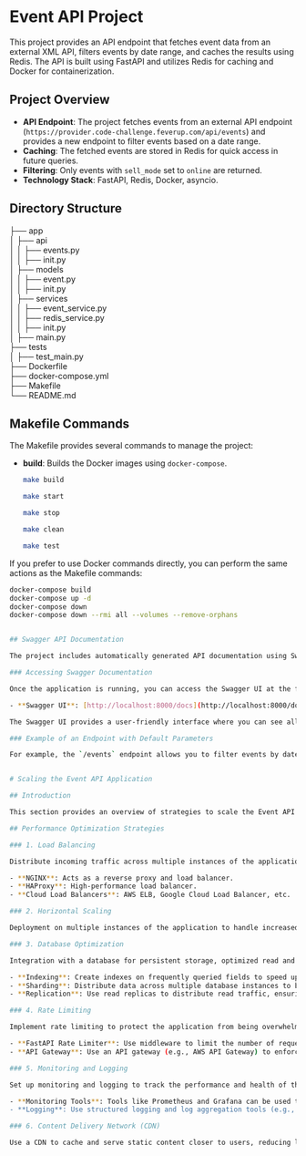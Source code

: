 # Event API Project

This project provides an API endpoint that fetches event data from an external XML API, filters events by date range, and caches the results using Redis. The API is built using FastAPI and utilizes Redis for caching and Docker for containerization.

## Project Overview

- **API Endpoint**: The project fetches events from an external API endpoint (`https://provider.code-challenge.feverup.com/api/events`) and provides a new endpoint to filter events based on a date range.
- **Caching**: The fetched events are stored in Redis for quick access in future queries.
- **Filtering**: Only events with `sell_mode` set to `online` are returned.
- **Technology Stack**: FastAPI, Redis, Docker, asyncio.

## Directory Structure

├── app  
│ ├── api  
│ │ ├── events.py  
│ │ ├── init.py  
│ ├── models  
│ │ ├── event.py  
│ │ ├── init.py  
│ ├── services  
│ │ ├── event_service.py  
│ │ ├── redis_service.py  
│ │ ├── init.py  
│ ├── main.py  
├── tests  
│ ├── test_main.py  
├── Dockerfile  
├── docker-compose.yml  
├── Makefile  
└── README.md  

## Makefile Commands

The Makefile provides several commands to manage the project:

- **build**: Builds the Docker images using `docker-compose`.
  ```sh
  make build

  make start

  make stop

  make clean

  make test


If you prefer to use Docker commands directly, you can perform the same actions as the Makefile commands:

  ```sh
  docker-compose build
  docker-compose up -d
  docker-compose down
  docker-compose down --rmi all --volumes --remove-orphans


## Swagger API Documentation

The project includes automatically generated API documentation using Swagger UI. This documentation provides an interactive interface to explore and test the API endpoints.

### Accessing Swagger Documentation

Once the application is running, you can access the Swagger UI at the following URL:

- **Swagger UI**: [http://localhost:8000/docs](http://localhost:8000/docs)

The Swagger UI provides a user-friendly interface where you can see all the available API endpoints, their expected parameters, and response formats. You can also test the endpoints directly from the browser.

### Example of an Endpoint with Default Parameters

For example, the `/events` endpoint allows you to filter events by date range with default values for `starts_at` and `ends_at` parameters:


# Scaling the Event API Application

## Introduction

This section provides an overview of strategies to scale the Event API application to handle high traffic and large datasets. While the current implementation is suitable for small-scale testing, scaling it for production environments with thousands of events and peak traffic of 5k to 10k requests per second requires additional considerations and optimizations.

## Performance Optimization Strategies

### 1. Load Balancing

Distribute incoming traffic across multiple instances of the application using a load balancer. Common solutions include:

- **NGINX**: Acts as a reverse proxy and load balancer.
- **HAProxy**: High-performance load balancer.
- **Cloud Load Balancers**: AWS ELB, Google Cloud Load Balancer, etc.

### 2. Horizontal Scaling

Deployment on multiple instances of the application to handle increased traffic. Using container orchestration tools like Kubernetes to manage and scale the deployment. This ensures that the application can handle more requests by running multiple copies of it.

### 3. Database Optimization

Integration with a database for persistent storage, optimized read and write performance:

- **Indexing**: Create indexes on frequently queried fields to speed up read operations.
- **Sharding**: Distribute data across multiple database instances to balance the load.
- **Replication**: Use read replicas to distribute read traffic, ensuring the master database handles only write operations.

### 4. Rate Limiting

Implement rate limiting to protect the application from being overwhelmed by excessive requests:

- **FastAPI Rate Limiter**: Use middleware to limit the number of requests per client.
- **API Gateway**: Use an API gateway (e.g., AWS API Gateway) to enforce rate limits at the edge, reducing the load on your application.

### 5. Monitoring and Logging

Set up monitoring and logging to track the performance and health of the application:

- **Monitoring Tools**: Tools like Prometheus and Grafana can be used to monitor the application's metrics and visualize its performance in real time.
- **Logging**: Use structured logging and log aggregation tools (e.g., ELK stack) to collect and analyze logs, helping you troubleshoot and understand the application's behavior under load.

### 6. Content Delivery Network (CDN)

Use a CDN to cache and serve static content closer to users, reducing latency and load on the origin server. This is especially useful for serving static assets such as images, scripts, and stylesheets.

